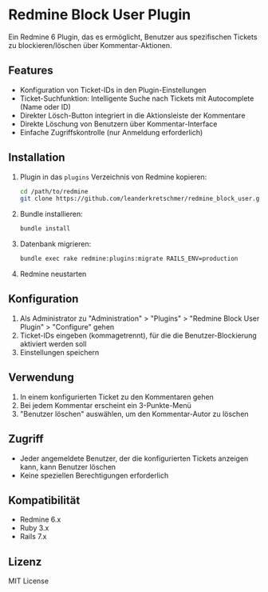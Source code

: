 # Redmine Block User Plugin

Ein Redmine 6 Plugin, das es ermöglicht, Benutzer aus spezifischen Tickets zu blockieren/löschen über Kommentar-Aktionen.

## Features

- Konfiguration von Ticket-IDs in den Plugin-Einstellungen
- Ticket-Suchfunktion: Intelligente Suche nach Tickets mit Autocomplete (Name oder ID)
- Direkter Lösch-Button integriert in die Aktionsleiste der Kommentare
- Direkte Löschung von Benutzern über Kommentar-Interface
- Einfache Zugriffskontrolle (nur Anmeldung erforderlich)

## Installation

1. Plugin in das `plugins` Verzeichnis von Redmine kopieren:
   ```bash
   cd /path/to/redmine
   git clone https://github.com/leanderkretschmer/redmine_block_user.git plugins/redmine_block_user
   ```

2. Bundle installieren:
   ```bash
   bundle install
   ```

3. Datenbank migrieren:
   ```bash
   bundle exec rake redmine:plugins:migrate RAILS_ENV=production
   ```

4. Redmine neustarten

## Konfiguration

1. Als Administrator zu "Administration" > "Plugins" > "Redmine Block User Plugin" > "Configure" gehen
2. Ticket-IDs eingeben (kommagetrennt), für die die Benutzer-Blockierung aktiviert werden soll
3. Einstellungen speichern

## Verwendung

1. In einem konfigurierten Ticket zu den Kommentaren gehen
2. Bei jedem Kommentar erscheint ein 3-Punkte-Menü
3. "Benutzer löschen" auswählen, um den Kommentar-Autor zu löschen

## Zugriff

- Jeder angemeldete Benutzer, der die konfigurierten Tickets anzeigen kann, kann Benutzer löschen
- Keine speziellen Berechtigungen erforderlich

## Kompatibilität

- Redmine 6.x
- Ruby 3.x
- Rails 7.x

## Lizenz

MIT License
